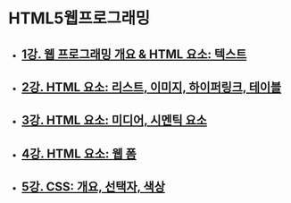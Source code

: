 # HTML5웹프로그래밍

- ## [1강. 웹 프로그래밍 개요 & HTML 요소: 텍스트](./chapter1.md)

- ## [2강. HTML 요소: 리스트, 이미지, 하이퍼링크, 테이블](./chapter2.md)

- ## [3강. HTML 요소: 미디어, 시멘틱 요소](./chapter3.md)

- ## [4강. HTML 요소: 웹 폼](./chapter4.md)

- ## [5강. CSS: 개요, 선택자, 색상](./chapter5.md)
